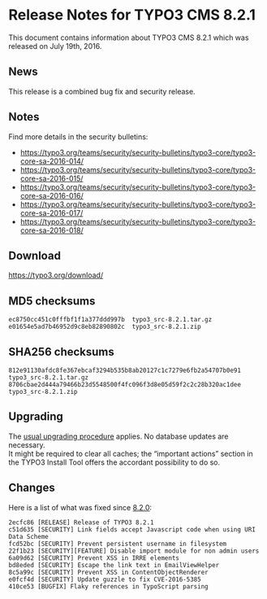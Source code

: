Release Notes for TYPO3 CMS 8.2.1
=================================

This document contains information about TYPO3 CMS 8.2.1 which was
released on July 19th, 2016.

News
----

This release is a combined bug fix and security release.

Notes
-----

Find more details in the security bulletins:

-   <https://typo3.org/teams/security/security-bulletins/typo3-core/typo3-core-sa-2016-014/>
-   <https://typo3.org/teams/security/security-bulletins/typo3-core/typo3-core-sa-2016-015/>
-   <https://typo3.org/teams/security/security-bulletins/typo3-core/typo3-core-sa-2016-016/>
-   <https://typo3.org/teams/security/security-bulletins/typo3-core/typo3-core-sa-2016-017/>
-   <https://typo3.org/teams/security/security-bulletins/typo3-core/typo3-core-sa-2016-018/>

Download
--------

<https://typo3.org/download/>

MD5 checksums
-------------

    ec8750cc451c0fffbf1f1a377ddd997b  typo3_src-8.2.1.tar.gz
    e01654e5ad7b46952d9c8eb82890802c  typo3_src-8.2.1.zip

SHA256 checksums
----------------

    812e91130afdc8fe367ebcaf3294b535b8ab20127c1c7279e6fb2a54707b0e91  typo3_src-8.2.1.tar.gz
    8706cbae2d444a79466b23d5548500f4fc096f3d8e05d59f2c2c28b320ac1dee  typo3_src-8.2.1.zip

Upgrading
---------

The [usual upgrading
procedure](https://docs.typo3.org/typo3cms/InstallationGuide/) applies.
No database updates are necessary.\
It might be required to clear all caches; the “important actions”
section in the TYPO3 Install Tool offers the accordant possibility to do
so.

Changes
-------

Here is a list of what was fixed since
[8.2.0](TYPO3_CMS_8.2.0 "wikilink"):

    2ecfc86 [RELEASE] Release of TYPO3 8.2.1
    c51d635 [SECURITY] Link fields accept Javascript code when using URI Data Scheme
    fcd52bc [SECURITY] Prevent persistent username in filesystem
    22f1b23 [SECURITY][FEATURE] Disable import module for non admin users
    6a09d62 [SECURITY] Prevent XSS in IRRE elements
    bd8eded [SECURITY] Escape the link text in EmailViewHelper
    8c5a99c [SECURITY] Prevent XSS in ContentObjectRenderer
    e0fcf4d [SECURITY] Update guzzle to fix CVE-2016-5385
    410ce53 [BUGFIX] Flaky references in TypoScript parsing


